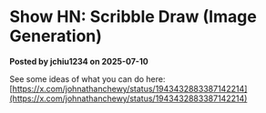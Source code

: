 # Show HN: Scribble Draw (Image Generation)

**Posted by jchiu1234 on 2025-07-10**

See some ideas of what you can do here: [https://x.com/johnathanchewy/status/1943432883387142214](https://x.com/johnathanchewy/status/1943432883387142214)